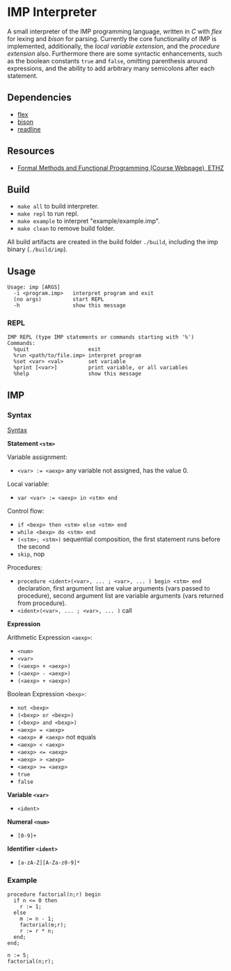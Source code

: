 # IMP Interpreter

A small interpreter of the IMP programming language, written in *C* with *flex* for lexing and *bison* for parsing.
Currently the core functionality of IMP is implemented, additionally, the *local variable extension*, and the *procedure extension* also. Furthermore there are some syntactic enhancements, such as the boolean constants `true` and `false`, omitting parenthesis around expressions, and the ability to add arbitrary many semicolons after each statement.


## Dependencies

- [flex](https://github.com/westes/flex)
- [bison](https://www.gnu.org/software/bison)
- [readline](https://tiswww.case.edu/php/chet/readline/rltop.html)


## Resources

- [Formal Methods and Functional Programming (Course Webpage), ETHZ](https://infsec.ethz.ch/education/ss2025/fmfp.html)


## Build

- `make all` to build interpreter.
- `make repl` to run repl.
- `make example` to interpret "example/example.imp".
- `make clean` to remove build folder.

All build artifacts are created in the build folder `./build`, including the imp binary (`./build/imp`).


## Usage

```
Usage: imp [ARGS]
  -i <program.imp>   interpret program and exit
  (no args)          start REPL
  -h                 show this message
```

### REPL

```
IMP REPL (type IMP statements or commands starting with '%')
Commands:
  %quit                   exit
  %run <path/to/file.imp> interpret program
  %set <var> <val>        set variable
  %print [<var>]          print variable, or all variables
  %help                   show this message
```

## IMP

### Syntax

[Syntax](/res/syntax.ebnf)


**Statement `<stm>`**

Variable assignment:

- `<var> := <aexp>` any variable not assigned, has the value 0.

Local variable:

- `var <var> := <aexp> in <stm> end`

Control flow:

- `if <bexp> then <stm> else <stm> end`
- `while <bexp> do <stm> end`
- `(<stm>; <stm>)` sequential composition, the first statement runs before the second
- `skip`, nop

Procedures:

- `procedure <ident>(<var>, ... ; <var>, ... ) begin <stm> end` declaration, first argument list are value arguments (vars passed to procedure), second argument list are variable arguments (vars returned from procedure).
- `<ident>(<var>, ... ; <var>, ... )` call


**Expression**

Arithmetic Expression `<aexp>`:

- `<num>`
- `<var>`
- `(<aexp> + <aexp>)`
- `(<aexp> - <aexp>)`
- `(<aexp> + <aexp>)`

Boolean Expression `<bexp>`:

- `not <bexp>`
- `(<bexp> or <bexp>)`
- `(<bexp> and <bexp>)`
- `<aexp> = <aexp>`
- `<aexp> # <aexp>` not equals
- `<aexp> < <aexp>`
- `<aexp> <= <aexp>`
- `<aexp> > <aexp>`
- `<aexp> >= <aexp>`
- `true`
- `false`


**Variable `<var>`**

- `<ident>`


**Numeral `<num>`**

- `[0-9]+`

**Identifier `<ident>`**

- `[a-zA-Z][A-Za-z0-9]*`

### Example

```
procedure factorial(n;r) begin
  if n <= 0 then
    r := 1;
  else
    m := n - 1;
    factorial(m;r);
    r := r * n;
  end;
end;

n := 5;
factorial(n;r);
```